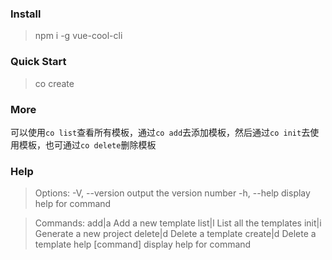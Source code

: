 ### Install

> npm i -g vue-cool-cli

### Quick Start

> co create <projectName>

### More

可以使用`co list`查看所有模板，通过`co add`去添加模板，然后通过`co init`去使用模板，也可通过`co delete`删除模板

### Help

> Options:
> -V, --version output the version number
> -h, --help display help for command

> Commands:
> add|a Add a new template
> list|l List all the templates
> init|i Generate a new project
> delete|d Delete a template
> create|d <projectName> Delete a template
> help [command] display help for command
